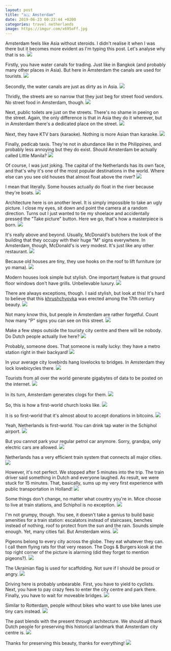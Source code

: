 ```yaml
---
layout: post
title: "🇳🇱 Amsterdam"
date: 2019-06-23 00:23:44 +0200
categories: travel netherlands
image: https://imgur.com/x695oFf.jpg
---
```


Amsterdam feels like Asia without steroids. I didn't realise it when I was there
but it becomes more evident as I'm typing this post. Let's analyse why that is
so.
<img src="https://imgur.com/x695oFf.jpg"/>

Firstly, you have water canals for trading. Just like in Bangkok (and probably
many other places in Asia). But here in Amsterdam the canals are used for
tourists.
<img src="https://imgur.com/64BQe4B.jpg"/>

Secondly, the water canals are just as dirty as in Asia.
<img src="/assets/images/i.png" data-echo="https://imgur.com/UZu9vDZ.jpg"/>

Thridly, the streets are so narrow that they just beg for street food
vendors. No street food in Amsterdam, though.
<img src="/assets/images/i.png" data-echo="https://imgur.com/HqCtfOv.jpg"/>

Next, public toilets are just on the streets. There's no shame in peeing on the
street. Again, the only difference is that in Asia they do it wherever, but in
Amsterdam there's a dedicated place on the street.
<img src="/assets/images/i.png" data-echo="https://imgur.com/7g7R6Hi.jpg"/>

Next, they have KTV bars (karaoke). Nothing is more Asian than karaoke.
<img src="/assets/images/i.png" data-echo="https://imgur.com/iR41Cs3.jpg"/>

Finally, pedicab taxis. They're not in abundance like in the Philippines, and
probably less annoying but they do exist. Should Amsterdam be actually called
Little Manila?
<img src="/assets/images/i.png" data-echo="https://imgur.com/iAYHL4b.jpg"/>

Of course, I was just joking. The capital of the Netherlands has its own face,
and that's why it's one of the most popular destinations in the world. Where
else can you see old houses that almost float above the river?
<img src="/assets/images/i.png" data-echo="https://imgur.com/RPqIqRu.jpg"/>

I mean that literally. Some houses actually do float in the river because
they're boats.
<img src="/assets/images/i.png" data-echo="https://imgur.com/PKJY0Wj.jpg"/>

Architecture here is on another level. It is simply impossible to take an ugly
picture. I close my eyes, sit down and point the camera at a random
direction. Turns out I just wanted to tie my shoelace and accidentally pressed
the "Take picture" button. Here we go, that's how a masterpiece is born.
<img src="/assets/images/i.png" data-echo="https://imgur.com/ZnSLDWe.jpg"/>

It's really above and beyond. Usually, McDonald's butchers the look of the
building that they occupy with their huge "M" signs everywhere. In Amsterdam,
though, McDonald's is very modest. It's just like any other restaurant.
<img src="/assets/images/i.png" data-echo="https://imgur.com/5qdiJE1.jpg"/>

Because old houses are tiny, they use hooks on the roof to lift furniture (or yo
mama).
<img src="/assets/images/i.png" data-echo="https://imgur.com/tsmrHhI.jpg"/>

Modern houses look simple but stylish. One important feature is that ground
floor windows don't have grills. Unbelievable luxury.
<img src="/assets/images/i.png" data-echo="https://imgur.com/Ksnh6Qv.jpg"/>

There are always exceptions, though. I said stylish, but look at this! It's hard
to believe that this [khrushchyovka](https://en.wikipedia.org/wiki/Khrushchyovka)
was erected among the 17th century beauty.
<img src="/assets/images/i.png" data-echo="https://imgur.com/0XIefJD.jpg"/>

Not many know this, but people in Amsterdam are rather forgetful. Count how many
"P" signs you can see on this street.
<img src="/assets/images/i.png" data-echo="https://imgur.com/3DWTaov.jpg"/>

Make a few steps outside the touristy city centre and there will be nobody. Do
Dutch people actually live here?
<img src="/assets/images/i.png" data-echo="https://imgur.com/3vXb9S8.jpg"/>

Probably, someone does. That someone is really lucky: they have a metro station
right in their backyard!
<img src="/assets/images/i.png" data-echo="https://imgur.com/TwSqvEi.jpg"/>

In your average city lovebirds hang lovelocks to bridges. In Amsterdam they lock
lovebicycles there.
<img src="/assets/images/i.png" data-echo="https://imgur.com/D9YSwf3.jpg"/>

Tourists from all over the world generate gigabytes of data to be posted on the
internet.
<img src="/assets/images/i.png" data-echo="https://imgur.com/jp3sNvX.jpg"/>

In its turn, Amsterdam generates clogs for them.
<img src="/assets/images/i.png" data-echo="https://imgur.com/FxMHqXO.jpg"/>

So, this is how a first-world church looks like.
<img src="/assets/images/i.png" data-echo="https://imgur.com/QZvmZ90.jpg"/>

It is so first-world that it's almost about to accept donations in bitcoins.
<img src="/assets/images/i.png" data-echo="https://imgur.com/OAuUuxN.jpg"/>

Yeah, Netherlands is first-world. You can drink tap water in the Schiphol
airport.
<img src="/assets/images/i.png" data-echo="https://imgur.com/U2vcxeD.jpg"/>

But you cannot park your regular petrol car anymore. Sorry, grandpa, only
electric cars are allowed.
<img src="/assets/images/i.png" data-echo="https://imgur.com/Cas3Vue.jpg"/>

Netherlands has a very efficient train system that connects all major cities.
<img src="/assets/images/i.png" data-echo="https://imgur.com/g0nOJUs.jpg"/>

However, it's not perfect. We stopped after 5 minutes into the trip. The train
driver said something in Dutch and everyone laughed. As result, we were stuck
for 15 minutes. That, basically, sums up my very first experience with public
transportation in Holland!
<img src="/assets/images/i.png" data-echo="https://imgur.com/0v2rLqp.jpg"/>

Some things don't change, no matter what country you're in. Mice choose to live
at train stations, and Schiphol is no exception.
<img src="/assets/images/i.png" data-echo="https://imgur.com/jHRMEtO.jpg"/>

I'm not grumpy, though. You see, it doesn't take a genius to build basic
amenities for a train station: escalators instead of staircases, benches instead
of nothing, roof to protect from the sun and the rain. Sounds simple enough. Yet,
many cities fail. But Amsterdam wins.
<img src="/assets/images/i.png" data-echo="https://imgur.com/vz4ohfb.jpg"/>

Pigeons belong to every city across the globe. They eat whatever they can. I
call them flying rats for that very reason. The Dogs & Burgers kiosk at the top
right corner of the picture is alarming (did they forget to mention pigeons?).
<img src="/assets/images/i.png" data-echo="https://imgur.com/5XM6Xn3.jpg"/>

The Ukrainian flag is used for scaffolding. Not sure if I should be proud or
angry.
<img src="/assets/images/i.png" data-echo="https://imgur.com/9fEXKNw.jpg"/>

Driving here is probably unbearable. First, you have to yield to cyclists. Next,
you have to pay crazy fees to enter the city centre and park there. Finally, you
have to wait for moveable bridges.
<img src="/assets/images/i.png" data-echo="https://imgur.com/LPsvIca.jpg"/>

Similar to Rotterdam, people without bikes who want to use bike lanes use tiny
cars instead.
<img src="/assets/images/i.png" data-echo="https://imgur.com/o6q23IC.jpg"/>

The past blends with the present through architecture. We should all thank Dutch
people for preserving this historical landmark that Amsterdam city centre is.
<img src="/assets/images/i.png" data-echo="https://imgur.com/9ZBJS4V.jpg"/>

Thanks for preserving this beauty, thanks for everything!
<img src="/assets/images/i.png" data-echo="https://imgur.com/GlO99yg.jpg"/>
